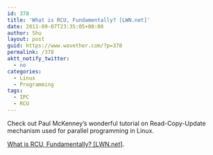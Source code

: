 ```yaml
---
id: 378
title: 'What is RCU, Fundamentally? [LWN.net]'
date: 2011-09-07T23:35:05+00:00
author: Shu
layout: post
guid: https://www.wavether.com/?p=378
permalink: /378
aktt_notify_twitter:
  - no
categories:
  - Linux
  - Programming
tags:
  - IPC
  - RCU
---
```

Check out Paul McKenney&#8217;s wonderful tutorial on Read-Copy-Update mechanism used for parallel programming in Linux.

[What is RCU, Fundamentally? [LWN.net]](http://lwn.net/Articles/262464/).
